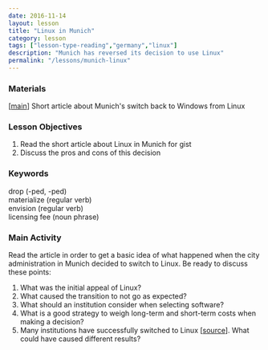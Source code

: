 ```yaml
---
date: 2016-11-14
layout: lesson
title: "Linux in Munich"
category: lesson
tags: ["lesson-type-reading","germany","linux"]
description: "Munich has reversed its decision to use Linux"
permalink: "/lessons/munich-linux"
--- 
```

### Materials

[<a href="https://www.neowin.net/news/munich-germany-realizes-that-deploying-linux-was-a-disaster-going-back-to-windows" target="_blank">main</a>] Short article about Munich's switch back to Windows from Linux

### Lesson Objectives

1. Read the short article about Linux in Munich for gist
2. Discuss the pros and cons of this decision 

### Keywords

drop (-ped, -ped)  
materialize (regular verb)    
envision (regular verb)  
licensing fee (noun phrase)  

### Main Activity 

Read the article in order to get a basic idea of what happened when the city administration in Munich decided to switch to Linux. Be ready to discuss these points: 

1. What was the initial appeal of Linux? 
2. What caused the transition to not go as expected? 
3. What should an institution consider when selecting software? 
4. What is a good strategy to weigh long-term and short-term costs when making a decision? 
5. Many institutions have successfully switched to Linux [<a href="https://en.wikipedia.org/wiki/List_of_Linux_adopters" target="_blank">source</a>]. What could have caused different results? 



